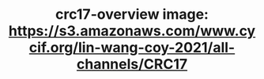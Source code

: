 ---
title: "crc17-overview
image: https://s3.amazonaws.com/www.cycif.org/lin-wang-coy-2021/all-channels/CRC17"
layout: osd-exhibit
paper: config-HTA-CRCATLAS-1
figure: crc17-overview
---